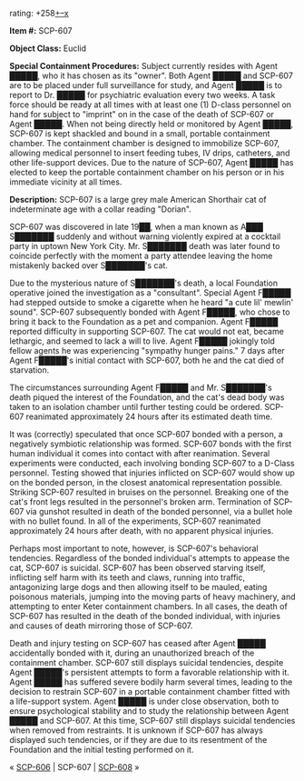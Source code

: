 rating: +258[+](javascript:; "I like it")[–](javascript:; "I don't like it")[x](javascript:; "Cancel my vote")

**Item #:** SCP-607

**Object Class:** Euclid

**Special Containment Procedures:** Subject currently resides with Agent █████, who it has chosen as its "owner". Both Agent █████ and SCP-607 are to be placed under full surveillance for study, and Agent █████ is to report to Dr. █████ for psychiatric evaluation every two weeks. A task force should be ready at all times with at least one (1) D-class personnel on hand for subject to "imprint" on in the case of the death of SCP-607 or Agent █████. When not being directly held or monitored by Agent █████, SCP-607 is kept shackled and bound in a small, portable containment chamber. The containment chamber is designed to immobilize SCP-607, allowing medical personnel to insert feeding tubes, IV drips, catheters, and other life-support devices. Due to the nature of SCP-607, Agent █████ has elected to keep the portable containment chamber on his person or in his immediate vicinity at all times.

**Description:** SCP-607 is a large grey male American Shorthair cat of indeterminate age with a collar reading "Dorian".

SCP-607 was discovered in late 19██, when a man known as A███ S███████ suddenly and without warning violently expired at a cocktail party in uptown New York City. Mr. S███████ death was later found to coincide perfectly with the moment a party attendee leaving the home mistakenly backed over S███████'s cat.

Due to the mysterious nature of S███████'s death, a local Foundation operative joined the investigation as a "consultant". Special Agent F█████ had stepped outside to smoke a cigarette when he heard "a cute lil' mewlin' sound". SCP-607 subsequently bonded with Agent F█████, who chose to bring it back to the Foundation as a pet and companion. Agent F█████ reported difficulty in supporting SCP-607. The cat would not eat, became lethargic, and seemed to lack a will to live. Agent F█████ jokingly told fellow agents he was experiencing "sympathy hunger pains." 7 days after Agent F█████'s initial contact with SCP-607, both he and the cat died of starvation.

The circumstances surrounding Agent F█████ and Mr. S███████'s death piqued the interest of the Foundation, and the cat's dead body was taken to an isolation chamber until further testing could be ordered. SCP-607 reanimated approximately 24 hours after its estimated death time.

It was (correctly) speculated that once SCP-607 bonded with a person, a negatively symbiotic relationship was formed. SCP-607 bonds with the first human individual it comes into contact with after reanimation. Several experiments were conducted, each involving bonding SCP-607 to a D-Class personnel. Testing showed that injuries inflicted on SCP-607 would show up on the bonded person, in the closest anatomical representation possible. Striking SCP-607 resulted in bruises on the personnel. Breaking one of the cat's front legs resulted in the personnel's broken arm. Termination of SCP-607 via gunshot resulted in death of the bonded personnel, via a bullet hole with no bullet found. In all of the experiments, SCP-607 reanimated approximately 24 hours after death, with no apparent physical injuries.

Perhaps most important to note, however, is SCP-607's behavioral tendencies. Regardless of the bonded individual's attempts to appease the cat, SCP-607 is suicidal. SCP-607 has been observed starving itself, inflicting self harm with its teeth and claws, running into traffic, antagonizing large dogs and then allowing itself to be mauled, eating poisonous materials, jumping into the moving parts of heavy machinery, and attempting to enter Keter containment chambers. In all cases, the death of SCP-607 has resulted in the death of the bonded individual, with injuries and causes of death mirroring those of SCP-607.

Death and injury testing on SCP-607 has ceased after Agent █████ accidentally bonded with it, during an unauthorized breach of the containment chamber. SCP-607 still displays suicidal tendencies, despite Agent █████'s persistent attempts to form a favorable relationship with it. Agent █████ has suffered severe bodily harm several times, leading to the decision to restrain SCP-607 in a portable containment chamber fitted with a life-support system. Agent █████ is under close observation, both to ensure psychological stability and to study the relationship between Agent █████ and SCP-607. At this time, SCP-607 still displays suicidal tendencies when removed from restraints. It is unknown if SCP-607 has always displayed such tendencies, or if they are due to its resentment of the Foundation and the initial testing performed on it.

« [SCP-606](/scp-606) | SCP-607 | [SCP-608](/scp-608) »